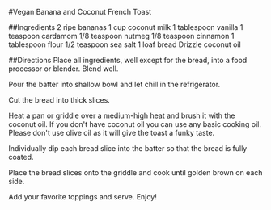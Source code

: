 #Vegan Banana and Coconut French Toast

##Ingredients
2 ripe bananas
1 cup coconut milk
1 tablespoon vanilla
1 teaspoon cardamom
1/8 teaspoon nutmeg
1/8 teaspoon cinnamon
1 tablespoon flour
1/2 teaspoon sea salt
1 loaf bread
Drizzle coconut oil

##Directions
Place all ingredients, well except for the bread, into a food processor or blender. Blend well. 

Pour the batter into shallow bowl and let chill in the refrigerator. 

Cut the bread into thick slices.

Heat a pan or griddle over a medium-high heat and brush it with the coconut oil. If you don't have coconut oil you can use any basic cooking oil. Please don't use olive oil as it will give the toast a funky taste.

Individually dip each bread slice into the batter so that the bread is fully coated.

Place the bread slices onto the griddle and cook until golden brown on each side. 

Add your favorite toppings and serve. Enjoy!

